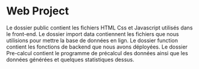 # Web Project
Le dossier public contient les fichiers HTML Css et Javascript utilisés dans le front-end.
Le dossier import data contiennent les fichiers que nous utilisions pour mettre la base de données en lign.
Le dossier function contient les fonctions de backend que nous avons déployées.
Le dossier Pre-calcul contient le programme de précalcul des données ainsi que les données générées et quelques statistiques dessus.
